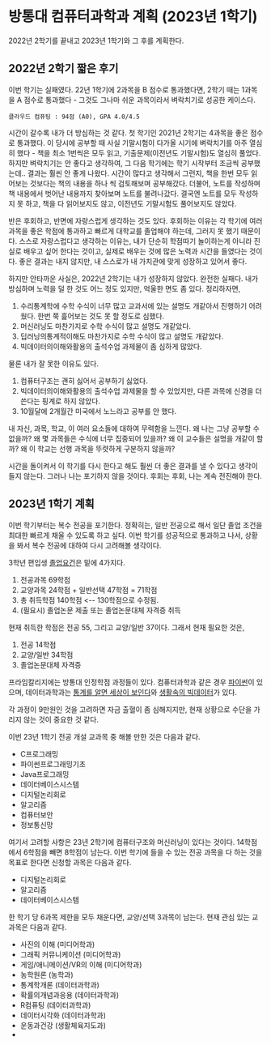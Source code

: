 # 방통대 컴퓨터과학과 계획 (2023년 1학기)
2022년 2학기를 끝내고 2023년 1학기와 그 후를 계획한다.

## 2022년 2학기 짧은 후기
이번 학기는 실패였다. 22년 1학기에 2과목을 B 점수로 통과했다면, 2학기 때는 1과목을 A 점수로 통과했다 - 그것도 그나마 쉬운 과목이라서 벼락치기로 성공한 케이스다.

	클라우드 컴퓨팅 : 94점 (A0), GPA 4.0/4.5

시간이 갈수록 내가 더 방심하는 것 같다. 첫 학기인 2021년 2학기는 4과목을 좋은 점수로 통과했다. 이 당시에 공부할 때 사실 기말시험이 다가올 시기에 벼락치기를 아주 열심히 했다 - 책을 최소 1번씩은 모두 읽고, 기출문제(이전년도 기말시험)도 열심히 풀었다. 하지만 벼락치기는 안 좋다고 생각하여, 그 다음 학기에는 학기 시작부터 조금씩 공부했는데.. 결과는 훨씬 안 좋게 나왔다. 시간이 많다고 생각해서 그런지, 책을 한번 모두 읽어보는 것보다는 책의 내용을 하나 씩 검토해보며 공부해갔다. 더불어, 노트를 작성하며 책 내용에서 벗어난 내용까지 찾아보며 노트를 불려나갔다. 결국엔 노트를 모두 작성하지 못 하고, 책을 다 읽어보지도 않고, 이전년도 기말시험도 풀어보지도 않았다.

반은 후회하고, 반면에 자랑스럽게 생각하는 것도 있다. 후회하는 이유는 각 학기에 여러 과목을 좋은 학점에 통과하고 빠르게 대학교를 졸업해야 하는데, 그러지 못 했기 때문이다. 스스로 자랑스럽다고 생각하는 이유는, 내가 단순히 학점따기 놀이하는게 아니라 진실로 배우고 싶어 한다는 것이고, 실제로 배우는 것에 많은 노력과 시간을 들였다는 것이다. 좋은 결과는 내지 않지만, 내 스스로가 내 가치관에 맞게 성장하고 있어서 좋다.

하지만 안타까운 사실은, 2022년 2학기는 내가 성장하지 않았다. 완전한 실패다. 내가 방심하며 노력을 덜 한 것도 어느 정도 있지만, 억울한 면도 좀 있다. 정리하자면,
1. 수리통계학에 수학 수식이 너무 많고 교과서에 있는 설명도 개같아서 진행하기 어려웠다. 한번 쭉 흝어보는 것도 못 할 정도로 심했다.
2. 머신러닝도 마찬가지로 수학 수식이 많고 설명도 개같았다.
3. 딥러닝의통계적이해도 마찬가지로 수학 수식이 많고 설명도 개같았다.
4. 빅데이터의이해와활용의 출석수업 과제물이 좀 심하게 많았다.

물론 내가 잘 못한 이유도 있다.
1. 컴퓨터구조는 괜히 싫어서 공부하기 싫었다.
2. 빅데이터의이해와활용의 출석수업 과제물을 할 수 있었지만, 다른 과목에 신경을 더 쓴다는 핑계로 하지 않았다.
3. 10월달에 2개월간 미국에서 노느라고 공부를 안 했다.

내 자신, 과목, 학교, 이 여러 요소들에 대하여 무력함을 느낀다. 왜 나는 그냥 공부할 수 없을까? 왜 몇 과목들은 수식에 너무 집중되어 있을까? 왜 이 교수들은 설명을 개같이 할까? 왜 이 학교는 선행 과목을 뚜렷하게 구분하지 않을까?

시간을 돌이켜서 이 학기를 다시 한다고 해도 훨씬 더 좋은 결과를 낼 수 있다고 생각이 들지 않는다. 그러나 나는 포기하지 않을 것이다. 후회는 후회, 나는 계속 전진해야 한다.

## 2023년 1학기 계획
이번 학기부터는 복수 전공을 포기한다. 정확히는, 일반 전공으로 해서 일단 졸업 조건을 최대한 빠르게 채울 수 있도록 하고 싶다. 이번 학기를 성공적으로 통과하고 나서, 상황을 봐서 복수 전공에 대하여 다시 고려해볼 생각이다.

3학년 편입생 [졸업요건](https://www.knou.ac.kr/knou/209/subview.do)은 밑에 4가지다.
1. 전공과목 69학점
2. 교양과목 24학점 + 일반선택 47학점 = 71학점
3. 총 취득학점 140학점 <-- 130학점으로 수정됨.
4. (필요시) 졸업논문 제출 또는 졸업논문대체 자격증 취득

현재 취득한 학점은 전공 55, 그리고 교양/일반 37이다. 그래서 현재 필요한 것은,
1. 전공 14학점
2. 교양/일반 34학점
3. 졸업논문대체 자격증

프라임칼리지에는 방통대 인정학점 과정들이 있다. 컴퓨터과학과 같은 경우 [파이썬](https://prime.knou.ac.kr/prime/6001/subview.do?enc=Zm5jdDF8QEB8JTJGcHJpbWVDb3Vyc2UlMkZwcmltZSUyRjElMkZTVUJKXzIwMTUwNzMwMTQyMzI5MDAwMDAyJTJGdmlldy5kbyUzRnRyYWNrSWQlM0QlMjZjcmVkaXQlM0QlMjZsZWFybmluZ1R5cGUlM0QlMjZwYXlZbiUzRCUyNnNyY2hXb3JkJTNEJUVEJThDJThDJUVDJTlEJUI0JUVDJThEJUFDJTI2)이 있으며, 데이터과학과는 [통계를 알면 세상이 보인다](https://prime.knou.ac.kr/prime/6001/subview.do?enc=Zm5jdDF8QEB8JTJGcHJpbWVDb3Vyc2UlMkZwcmltZSUyRjElMkZTVUJKXzIwMTQxMjAxMTYxOTAwMDAwMDA4JTJGdmlldy5kbyUzRnRyYWNrSWQlM0QlMjZjcmVkaXQlM0QlMjZsZWFybmluZ1R5cGUlM0QlMjZwYXlZbiUzRCUyNnNyY2hXb3JkJTNEJUVEJTg2JUI1JUVBJUIzJTg0JTI2)와 [생활속의 빅데이터](https://prime.knou.ac.kr/prime/6001/subview.do?enc=Zm5jdDF8QEB8JTJGcHJpbWVDb3Vyc2UlMkZwcmltZSUyRjElMkZTVUJKXzIwMTUwNTAxMTYyODE3MDAwMDA0JTJGdmlldy5kbyUzRnRyYWNrSWQlM0QlMjZjcmVkaXQlM0QlMjZsZWFybmluZ1R5cGUlM0QlMjZwYXlZbiUzRCUyNnNyY2hXb3JkJTNEJUVCJUI5JTg1JUVCJThEJUIwJUVDJTlEJUI0JUVEJTg0JUIwJTI2)가 있다.

각 과정이 9만원인 것을 고려하면 자금 출혈이 좀 심해지지만, 현재 상황으로 수단을 가리지 않는 것이 중요한 것 같다.

이번 23년 1학기 전공 개설 교과목 중 해볼 만한 것은 다음과 같다.
- C프로그래밍
- 파이썬프로그래밍기초
- Java프로그래밍
- 데이터베이스시스템
- 디지털논리회로
- 알고리즘
- 컴퓨터보안
- 정보통신망

여기서 고려할 사항은 23년 2학기에 컴퓨터구조와 머신러닝이 있다는 것이다. 14학점에서 6학점을 빼면 8학점이 남는다. 이번 학기에 들을 수 있는 전공 과목을 다 하는 것을 목표로 한다면 신청할 과목은 다음과 같다.
- 디지털논리회로
- 알고리즘
- 데이터베이스시스템

한 학기 당 6과목 제한을 모두 채운다면, 교양/선택 3과목이 남는다. 현재 관심 있는 교과목은 다음과 같다.
- 사진의 이해 (미디어학과)
- 그래픽 커뮤니케이션 (미디어학과)
- 게임/애니메이션/VR의 이해 (미디어학과)
- 농학원론 (농학과)
- 통계학개론 (데이터과학과)
- 확률의개념과응용 (데이터과학과)
- R컴퓨팅 (데이터과학과)
- 데이터시각화 (데이터과학과)
- 운동과건강 (생활체육지도과)
- 